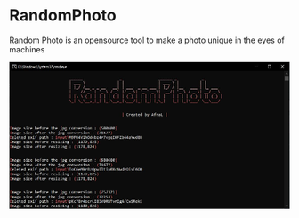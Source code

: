 # RandomPhoto
Random Photo is an opensource tool to make a photo unique in the eyes of machines

![alt text](https://github.com/Its-AfraL/RandomPhoto/blob/1d3b8cf3edefb277bdf9fd1ac8a7fac87c417e39/random.JPG)
